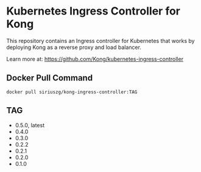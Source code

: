 # Kubernetes Ingress Controller for Kong

This repository contains an Ingress controller for Kubernetes that works by deploying Kong as a reverse proxy and load balancer.

Learn more at: <https://github.com/Kong/kubernetes-ingress-controller>

## Docker Pull Command

`docker pull siriuszg/kong-ingress-controller:TAG`

## TAG

* 0.5.0, latest
* 0.4.0
* 0.3.0
* 0.2.2
* 0.2.1
* 0.2.0
* 0.1.0
